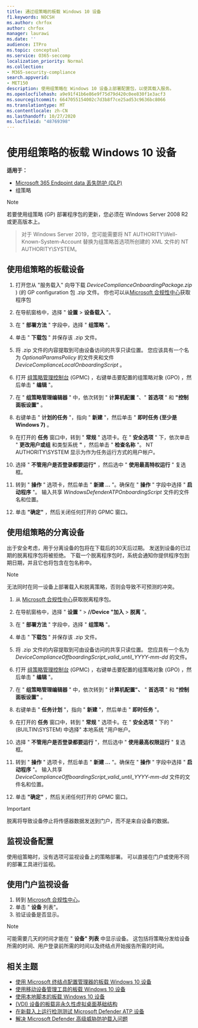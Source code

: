 ```yaml
---
title: 通过组策略的板载 Windows 10 设备
f1.keywords: NOCSH
ms.author: chrfox
author: chrfox
manager: laurawi
ms.date: ''
audience: ITPro
ms.topic: conceptual
ms.service: O365-seccomp
localization_priority: Normal
ms.collection:
- M365-security-compliance
search.appverid:
- MET150
description: 使用组策略在 Windows 10 设备上部署配置包，以使其载入服务。
ms.openlocfilehash: a9e91f41b6e86e9f75d79d420c0ee830f1e3acf3
ms.sourcegitcommit: 6647055154002c7d3b8f7ce25ad53c9636bc8066
ms.translationtype: MT
ms.contentlocale: zh-CN
ms.lasthandoff: 10/27/2020
ms.locfileid: "48769398"
---
```

# <a name="onboard-windows-10-devices-using-group-policy"></a>使用组策略的板载 Windows 10 设备 

**适用于：**

- [Microsoft 365 Endpoint data 丢失防护 (DLP) ](/microsoft-365/compliance/endpoint-dlp-learn-about)
- 组策略

> [!NOTE]
> 若要使用组策略 (GP) 部署程序包的更新，您必须在 Windows Server 2008 R2 或更高版本上。

> 对于 Windows Server 2019，您可能需要将 NT AUTHORITY\Well-Known-System-Account 替换为组策略首选项所创建的 XML 文件的 NT AUTHORITY\SYSTEM。

## <a name="onboard-devices-using-group-policy"></a>使用组策略的板载设备

1. 打开您从 "服务载入" 向导下载 *DeviceComplianceOnboardingPackage.zip* )  (的 GP configuration 包 .zip 文件。 你也可以从[Microsoft 合规性中心](https://compliance.microsoft.com/compliancesettings/deviceonboarding)获取程序包

2. 在导航窗格中，选择 " **设置**  >  **设备载入** "。

3. 在 " **部署方法** " 字段中，选择 " **组策略** "。

4. 单击 " **下载包** " 并保存该 .zip 文件。

5. 将 .zip 文件的内容提取到可由设备访问的共享只读位置。 您应该具有一个名为 *OptionalParamsPolicy* 的文件夹和文件 *DeviceComplianceLocalOnboardingScript* 。

6. 打开 [组策略管理控制台](https://docs.microsoft.com/internet-explorer/ie11-deploy-guide/group-policy-and-group-policy-mgmt-console-ie11) (GPMC) ，右键单击要配置的组策略对象 (GPO) ，然后单击 " **编辑** "。

7. 在 " **组策略管理编辑器** " 中，依次转到 " **计算机配置** "、" **首选项** " 和 **"控制面板设置"** 。

8. 右键单击 " **计划的任务** "，指向 " **新建** "，然后单击 " **即时任务 (至少是 Windows 7)** 。

9. 在打开的 **任务** 窗口中，转到 " **常规** " 选项卡。在 " **安全选项** " 下，依次单击 " **更改用户或组** 和类型系统 **"** ，然后单击 " **检查名称** "。 NT AUTHORITY\SYSTEM 显示为作为任务运行方式的用户帐户。

10. 选择 " **不管用户是否登录都要运行"** ，然后选中 " **使用最高特权运行** " 复选框。

11. 转到 " **操作** " 选项卡，然后单击 " **新建 ...** "。确保在 " **操作** " 字段中选择 " **启动程序** "。 输入共享 *WindowsDefenderATPOnboardingScript* 文件的文件名和位置。

12. 单击 **"确定"** ，然后关闭任何打开的 GPMC 窗口。


## <a name="offboard-devices-using-group-policy"></a>使用组策略的分离设备
出于安全考虑，用于分离设备的包将在下载后的30天后过期。 发送到设备的已过期的脱离程序包将被拒绝。 下载一个脱离程序包时，系统会通知你提供程序包到期日期，并且它也将包含在包名称中。

> [!NOTE]
> 无法同时在同一设备上部署载入和脱离策略，否则会导致不可预测的冲突。

1. 从 [Microsoft 合规性中心](https://compliance.microsoft.com/compliancesettings/deviceonboarding)获取脱离程序包。

2. 在导航窗格中，选择 " **设置** "  >  **//Device "加入**  >  **脱离** "。

3. 在 " **部署方法** " 字段中，选择 " **组策略** "。

4. 单击 " **下载包** " 并保存该 .zip 文件。

5. 将 .zip 文件的内容提取到可由设备访问的共享只读位置。 您应具有一个名为 *DeviceComplianceOffboardingScript_valid_until_YYYY-mm-dd* 的文件。

6. 打开 [组策略管理控制台](https://docs.microsoft.com/internet-explorer/ie11-deploy-guide/group-policy-and-group-policy-mgmt-console-ie11) (GPMC) ，右键单击要配置的组策略对象 (GPO) ，然后单击 " **编辑** "。

7. 在 " **组策略管理编辑器** " 中，依次转到 " **计算机配置"、** " **首选项** " 和 **"控制面板设置"** 。

8. 右键单击 " **任务计划** "，指向 " **新建** "，然后单击 " **即时任务** "。

9. 在打开的 **任务** 窗口中，转到 " **常规** " 选项卡。在 " **安全选项** " 下的 " (BUILTIN\SYSTEM) 中选择" 本地系统 "用户帐户。

10. 选择 " **不管用户是否登录都要运行** "，然后选中 " **使用最高权限运行** " 复选框。

11. 转到 " **操作** " 选项卡，然后单击 " **新建 ...** "。确保在 " **操作** " 字段中选择 " **启动程序** "。 输入共享  *DeviceComplianceOffboardingScript_valid_until_YYYY-mm-dd* 文件的文件名和位置。

12. 单击 **"确定"** ，然后关闭任何打开的 GPMC 窗口。

> [!IMPORTANT]
> 脱离将导致设备停止将传感器数据发送到门户，而不是来自设备的数据。


## <a name="monitor-device-configuration"></a>监视设备配置
使用组策略时，没有选项可监视设备上的策略部署。 可以直接在门户或使用不同的部署工具进行监视。

## <a name="monitor-devices-using-the-portal"></a>使用门户监视设备
1. 转到 [Microsoft 合规性中心](https://compliance.microsoft.com/)。
2. 单击 " **设备** 列表"。
3. 验证设备是否显示。

> [!NOTE]
> 可能需要几天的时间才能在 " **设备" 列表** 中显示设备。 这包括将策略分发给设备所需的时间、用户登录前所需的时间以及终结点开始报告所需的时间。


## <a name="related-topics"></a>相关主题
- [使用 Microsoft 终结点配置管理器的板载 Windows 10 设备](dlp-configure-endpoints-sccm.md)
- [使用移动设备管理工具的板载 Windows 10 设备](dlp-configure-endpoints-mdm.md)
- [使用本地脚本的板载 Windows 10 设备](dlp-configure-endpoints-script.md)
- [ (VDI) 设备的板载非永久性虚拟桌面基础结构](dlp-configure-endpoints-vdi.md)
- [在新载入上运行检测测试 Microsoft Defender ATP 设备](https://docs.microsoft.com/windows/security/threat-protection/microsoft-defender-atp/run-detection-test)
- [解决 Microsoft Defender 高级威胁防护载入问题](https://docs.microsoft.com/windows/security/threat-protection/microsoft-defender-atp/troubleshoot-onboarding)
